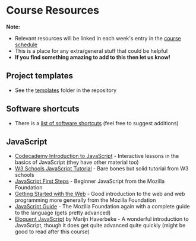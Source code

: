 # Course Resources

__Note:__
- Relevant resources will be linked in each week's entry in the [course schedule](./course-schedule.md)
- This is a place for any extra/general stuff that could be helpful
- __If you find something amazing to add to this then let us know!__

## Project templates

- See the [templates](https://github.com/pippinbarr/cart263-2019/tree/master/templates) folder in the repository

## Software shortcuts

- There is a [list of software shortcuts](./software-shortcuts.md) (feel free to suggest additions)

## JavaScript

- [Codecademy Introduction to JavaScript](https://www.codecademy.com/learn/introduction-to-javascript) - Interactive lessons in the basics of JavaScript (they have other material too)
- [W3 Schools JavaScript Tutorial](https://www.w3schools.com/js/) - Bare bones but solid tutorial from W3 schools
- [JavaScript First Steps](https://developer.mozilla.org/en-US/docs/Learn/JavaScript/First_steps) - Beginner JavaScript from the Mozilla Foundation
- [Getting Started with the Web](https://developer.mozilla.org/en-US/docs/Learn/Getting_started_with_the_web) - Good introduction to the web and web programming more generally from the Mozilla Foundation
- [JavaScript Guide](https://developer.mozilla.org/en-US/docs/Web/JavaScript/Guide) - The Mozilla Foundation again with a complete guide to the language (gets pretty advanced)
- [Eloquent JavaScript](https://eloquentjavascript.net/) by Marijn Haverbeke - A wonderful introduction to JavaScript, though it does get quite advanced quite quickly (might be good to read after this course)

